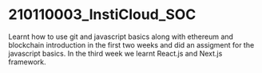 # 210110003_InstiCloud_SOC

Learnt how to use git and javascript basics along with ethereum and blockchain introduction in the first two weeks and did an assigment for the javascript basics. In the third week we learnt React.js and Next.js framework.
